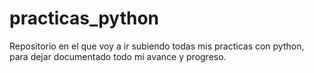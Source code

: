 # practicas_python
Repositorio en el que voy a ir subiendo todas mis practicas con python, para dejar documentado todo mi avance y progreso. 
